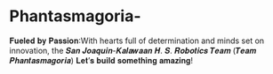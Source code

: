 # Phantasmagoria-
𝐅𝐮𝐞𝐥𝐞𝐝 𝐛𝐲 𝐏𝐚𝐬𝐬𝐢𝐨𝐧:With hearts full of determination and minds set on innovation, the 𝑺𝒂𝒏 𝑱𝒐𝒂𝒒𝒖𝒊𝒏-𝑲𝒂𝒍𝒂𝒘𝒂𝒂𝒏 𝑯. 𝑺. 𝑹𝒐𝒃𝒐𝒕𝒊𝒄𝒔 𝑻𝒆𝒂𝒎 (𝑻𝒆𝒂𝒎 𝑷𝒉𝒂𝒏𝒕𝒂𝒔𝒎𝒂𝒈𝒐𝒓𝒊𝒂)  𝐋𝐞𝐭’𝐬 𝐛𝐮𝐢𝐥𝐝 𝐬𝐨𝐦𝐞𝐭𝐡𝐢𝐧𝐠 𝐚𝐦𝐚𝐳𝐢𝐧𝐠! 
